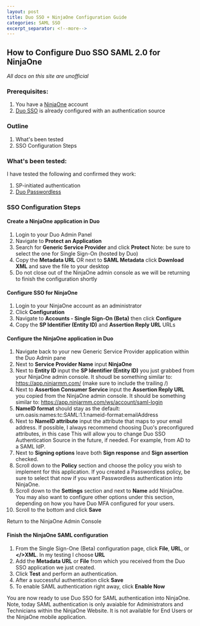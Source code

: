 ```yaml
---
layout: post
title: Duo SSO + NinjaOne Configuration Guide
categories: SAML SSO
excerpt_separator: <!--more-->
--- 
```


## How to Configure Duo SSO SAML 2.0 for NinjaOne

*All docs on this site are unofficial*

### Prerequisites:
1. You have a [NinjaOne](https://ninjaone.com) account
1. [Duo SSO](https://duo.com/docs/sso) is already configured with an authentication source

### Outline
1. What's been tested
1. SSO Configuration Steps

<!--more-->

### What's been tested:

I have tested the following and confirmed they work:
1. SP-initiated authentication
1. [Duo Passwordless](https://duo.com/solutions/passwordless)

### SSO Configuration Steps

#### Create a NinjaOne application in Duo
1. Login to your Duo Admin Panel
2. Navigate to **Protect an Application**
3. Search for **Generic Service Provider** and click **Protect** Note: be sure to select the one for Single Sign-On (hosted by Duo)
4. Copy the **Metadata URL** OR next to **SAML Metadata** click **Download XML** and save the file to your desktop
5. Do not close out of the NinjaOne admin console as we will be returning to finish the configuration shortly

#### Configure SSO for NinjaOne
1. Login to your NinjaOne account as an administrator
2. Click **Configuration** 
3. Navigate to **Accounts - Single Sign-On (Beta)** then click **Configure**
4. Copy the **SP Identifier (Entity ID)** and **Assertion Reply URL** URLs

#### Configure the NinjaOne application in Duo
1. Navigate back to your new Generic Service Provider application within the Duo Admin pane
2. Next to **Service Provider Name** input **NinjaOne**
3. Next to **Entity ID** input the **SP Identifier (Entity ID)** you just grabbed from your NinjaOne admin console. It shoudl be something similar to: https://app.ninjarmm.com/ (make sure to include the trailing /)
4. Next to **Assertion Consumer Service** input the **Assertion Reply URL** you copied from the NinjaOne admin console. It should be something similar to: https://app.ninjarmm.com/ws/account/saml-login
6. **NameID format** should stay as the default: urn.oasis:names:tc:SAML:1.1:nameid-format:emailAddress
7. Next to **NameID attribute** input the attribute that maps to your email address. If possible, I always recommend choosing Duo's preconfigured attributes, in this case <Email Address> This will allow you to change Duo SSO Authentication Source in the future, if needed. For example, from AD to a SAML IdP. 
8. Next to **Signing options** leave both **Sign response** and **Sign assertion** checked.
9. Scroll down to the **Policy** section and choose the policy you wish to implement for this application. If you created a Passwordless policy, be sure to select that now if you want Passwordless authentication into NinjaOne.
10. Scroll down to the **Settings** section and next to **Name** add NinjaOne. You may also want to configure other options under this section, depending on how you have Duo MFA configured for your users.
11. Scroll to the bottom and click **Save**

Return to the NinjaOne Admin Console

#### Finish the NinjaOne SAML configuration
1. From the Single Sign-One (Beta) configuration page, click **File**, **URL**, or **</>XML**. In my testing I choose **URL**
2. Add the **Metadata URL** or **File** from which you received from the Duo SSO application we just created.
3. Click **Test** and perform an authentication.
4. After a successful authentication click **Save**
5. To enable SAML authentication right away, click **Enable Now**
  
You are now ready to use Duo SSO for SAML authentication into NinjaOne. Note, today SAML authentication is only avaiable for Administrators and Technicians within the NinjaOne Website. It is not available for End Users or the NinjaOne mobile application.
